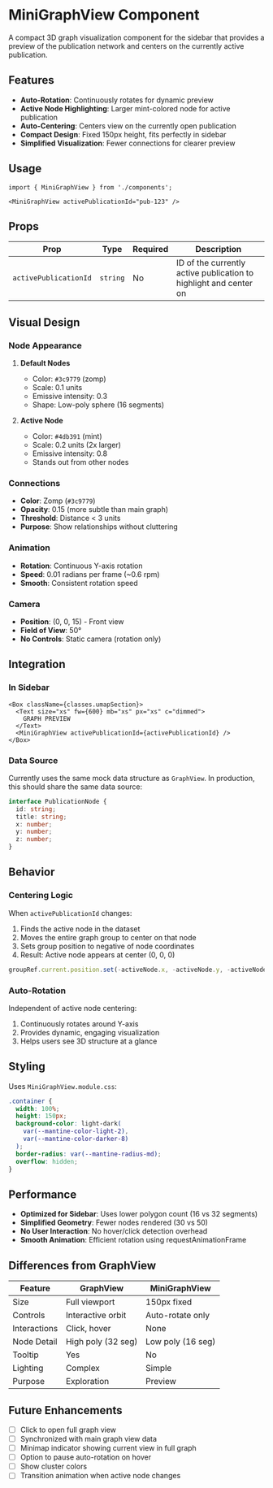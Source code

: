 # MiniGraphView Component

A compact 3D graph visualization component for the sidebar that provides a preview of the publication network and centers on the currently active publication.

## Features

- **Auto-Rotation**: Continuously rotates for dynamic preview
- **Active Node Highlighting**: Larger mint-colored node for active publication
- **Auto-Centering**: Centers view on the currently open publication
- **Compact Design**: Fixed 150px height, fits perfectly in sidebar
- **Simplified Visualization**: Fewer connections for clearer preview

## Usage

```tsx
import { MiniGraphView } from './components';

<MiniGraphView activePublicationId="pub-123" />
```

## Props

| Prop | Type | Required | Description |
|------|------|----------|-------------|
| `activePublicationId` | `string` | No | ID of the currently active publication to highlight and center on |

## Visual Design

### Node Appearance

1. **Default Nodes**
   - Color: `#3c9779` (zomp)
   - Scale: 0.1 units
   - Emissive intensity: 0.3
   - Shape: Low-poly sphere (16 segments)

2. **Active Node**
   - Color: `#4db391` (mint)
   - Scale: 0.2 units (2x larger)
   - Emissive intensity: 0.8
   - Stands out from other nodes

### Connections

- **Color**: Zomp (`#3c9779`)
- **Opacity**: 0.15 (more subtle than main graph)
- **Threshold**: Distance < 3 units
- **Purpose**: Show relationships without cluttering

### Animation

- **Rotation**: Continuous Y-axis rotation
- **Speed**: 0.01 radians per frame (~0.6 rpm)
- **Smooth**: Consistent rotation speed

### Camera

- **Position**: (0, 0, 15) - Front view
- **Field of View**: 50°
- **No Controls**: Static camera (rotation only)

## Integration

### In Sidebar

```tsx
<Box className={classes.umapSection}>
  <Text size="xs" fw={600} mb="xs" px="xs" c="dimmed">
    GRAPH PREVIEW
  </Text>
  <MiniGraphView activePublicationId={activePublicationId} />
</Box>
```

### Data Source

Currently uses the same mock data structure as `GraphView`. In production, this should share the same data source:

```typescript
interface PublicationNode {
  id: string;
  title: string;
  x: number;
  y: number;
  z: number;
}
```

## Behavior

### Centering Logic

When `activePublicationId` changes:
1. Finds the active node in the dataset
2. Moves the entire graph group to center on that node
3. Sets group position to negative of node coordinates
4. Result: Active node appears at center (0, 0, 0)

```typescript
groupRef.current.position.set(-activeNode.x, -activeNode.y, -activeNode.z);
```

### Auto-Rotation

Independent of active node centering:
1. Continuously rotates around Y-axis
2. Provides dynamic, engaging visualization
3. Helps users see 3D structure at a glance

## Styling

Uses `MiniGraphView.module.css`:

```css
.container {
  width: 100%;
  height: 150px;
  background-color: light-dark(
    var(--mantine-color-light-2),
    var(--mantine-color-darker-8)
  );
  border-radius: var(--mantine-radius-md);
  overflow: hidden;
}
```

## Performance

- **Optimized for Sidebar**: Uses lower polygon count (16 vs 32 segments)
- **Simplified Geometry**: Fewer nodes rendered (30 vs 50)
- **No User Interaction**: No hover/click detection overhead
- **Smooth Animation**: Efficient rotation using requestAnimationFrame

## Differences from GraphView

| Feature | GraphView | MiniGraphView |
|---------|-----------|---------------|
| Size | Full viewport | 150px fixed |
| Controls | Interactive orbit | Auto-rotate only |
| Interactions | Click, hover | None |
| Node Detail | High poly (32 seg) | Low poly (16 seg) |
| Tooltip | Yes | No |
| Lighting | Complex | Simple |
| Purpose | Exploration | Preview |

## Future Enhancements

- [ ] Click to open full graph view
- [ ] Synchronized with main graph view data
- [ ] Minimap indicator showing current view in full graph
- [ ] Option to pause auto-rotation on hover
- [ ] Show cluster colors
- [ ] Transition animation when active node changes
